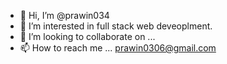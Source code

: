 - 👋 Hi, I’m @prawin034
- 👀 I’m interested in full stack web deveoplment.
- 💞️ I’m looking to collaborate on ...
- 📫 How to reach me ... prawin0306@gmail.com 

<!---
prawin034/prawin034 is a ✨ special ✨ repository because its `README.md` (this file) appears on your GitHub profile.
You can click the Preview link to take a look at your changes.
--->
